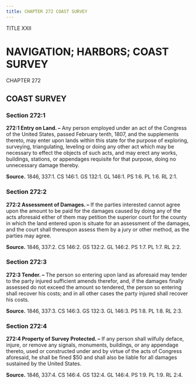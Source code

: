 ```yaml
---
title: CHAPTER 272 COAST SURVEY
---
```


TITLE XXII
                                             
NAVIGATION; HARBORS; COAST SURVEY
=================================

CHAPTER 272
                                             
COAST SURVEY
------------

### Section 272:1

 **272:1 Entry on Land. –** Any person employed under an act of the
Congress of the United States, passed February tenth, 1807, and the
supplements thereto, may enter upon lands within this state for the
purpose of exploring, surveying, triangulating, leveling or doing any
other act which may be necessary to effect the objects of such acts, and
may erect any works, buildings, stations, or appendages requisite for
that purpose, doing no unnecessary damage thereby.

**Source.** 1846, 337:1. CS 146:1. GS 132:1. GL 146:1. PS 1:6. PL 1:6.
RL 2:1.

### Section 272:2

 **272:2 Assessment of Damages. –** If the parties interested cannot
agree upon the amount to be paid for the damages caused by doing any of
the acts aforesaid either of them may petition the superior court for
the county in which the land entered upon is situate for an assessment
of the damages, and the court shall thereupon assess them by a jury or
other method, as the parties may agree.

**Source.** 1846, 337:2. CS 146:2. GS 132:2. GL 146:2. PS 1:7. PL 1:7.
RL 2:2.

### Section 272:3

 **272:3 Tender. –** The person so entering upon land as aforesaid
may tender to the party injured sufficient amends therefor, and, if the
damages finally assessed do not exceed the amount so tendered, the
person so entering shall recover his costs; and in all other cases the
party injured shall recover his costs.

**Source.** 1846, 337:3. CS 146:3. GS 132:3. GL 146:3. PS 1:8. PL 1:8.
RL 2:3.

### Section 272:4

 **272:4 Property of Survey Protected. –** If any person shall
wilfully deface, injure, or remove any signals, monuments, buildings, or
any appendage thereto, used or constructed under and by virtue of the
acts of Congress aforesaid, he shall be fined 
                                             $50 and shall also be
liable for all damages sustained by the United States.

**Source.** 1846, 337:4. CS 146:4. GS 132:4. GL 146:4. PS 1:9. PL 1:9.
RL 2:4.
